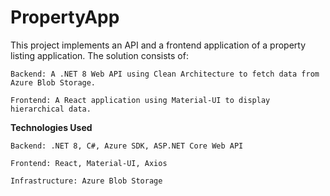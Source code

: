 # PropertyApp
This project implements an API and a frontend application of a property listing application. The solution consists of:

    Backend: A .NET 8 Web API using Clean Architecture to fetch data from Azure Blob Storage.
    
    Frontend: A React application using Material-UI to display hierarchical data.

**Technologies Used**

    Backend: .NET 8, C#, Azure SDK, ASP.NET Core Web API
    
    Frontend: React, Material-UI, Axios
    
    Infrastructure: Azure Blob Storage




